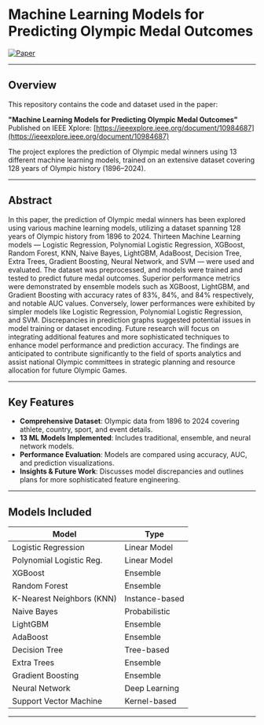 # Machine Learning Models for Predicting Olympic Medal Outcomes

[![Paper](https://img.shields.io/badge/Paper-IEEE-blue)](https://ieeexplore.ieee.org/document/10984687)  

---

## Overview

This repository contains the code and dataset used in the paper:

**"Machine Learning Models for Predicting Olympic Medal Outcomes"**  
Published on IEEE Xplore: [https://ieeexplore.ieee.org/document/10984687](https://ieeexplore.ieee.org/document/10984687)

The project explores the prediction of Olympic medal winners using 13 different machine learning models, trained on an extensive dataset covering 128 years of Olympic history (1896–2024).

---

## Abstract

In this paper, the prediction of Olympic medal winners has been explored using various machine learning models, utilizing a dataset spanning 128 years of Olympic history from 1896 to 2024. Thirteen Machine Learning models — Logistic Regression, Polynomial Logistic Regression, XGBoost, Random Forest, KNN, Naive Bayes, LightGBM, AdaBoost, Decision Tree, Extra Trees, Gradient Boosting, Neural Network, and SVM — were used and evaluated. The dataset was preprocessed, and models were trained and tested to predict future medal outcomes. Superior performance metrics were demonstrated by ensemble models such as XGBoost, LightGBM, and Gradient Boosting with accuracy rates of 83%, 84%, and 84% respectively, and notable AUC values. Conversely, lower performances were exhibited by simpler models like Logistic Regression, Polynomial Logistic Regression, and SVM. Discrepancies in prediction graphs suggested potential issues in model training or dataset encoding. Future research will focus on integrating additional features and more sophisticated techniques to enhance model performance and prediction accuracy. The findings are anticipated to contribute significantly to the field of sports analytics and assist national Olympic committees in strategic planning and resource allocation for future Olympic Games.

---

## Key Features

- **Comprehensive Dataset**: Olympic data from 1896 to 2024 covering athlete, country, sport, and event details.
- **13 ML Models Implemented**: Includes traditional, ensemble, and neural network models.
- **Performance Evaluation**: Models are compared using accuracy, AUC, and prediction visualizations.
- **Insights & Future Work**: Discusses model discrepancies and outlines plans for more sophisticated feature engineering.

---

## Models Included

| Model                     | Type           |
|---------------------------|----------------|
| Logistic Regression       | Linear Model   |
| Polynomial Logistic Reg.  | Linear Model   |
| XGBoost                   | Ensemble       |
| Random Forest             | Ensemble       |
| K-Nearest Neighbors (KNN) | Instance-based |
| Naive Bayes               | Probabilistic  |
| LightGBM                  | Ensemble       |
| AdaBoost                  | Ensemble       |
| Decision Tree             | Tree-based     |
| Extra Trees               | Ensemble       |
| Gradient Boosting         | Ensemble       |
| Neural Network            | Deep Learning  |
| Support Vector Machine    | Kernel-based   |

---
